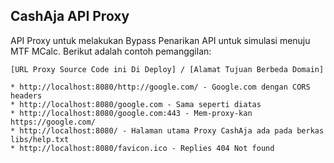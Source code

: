 ## CashAja API Proxy


API Proxy untuk melakukan Bypass Penarikan API untuk simulasi menuju MTF MCalc. Berikut adalah contoh pemanggilan:  
  
```
[URL Proxy Source Code ini Di Deploy] / [Alamat Tujuan Berbeda Domain]

* http://localhost:8080/http://google.com/ - Google.com dengan CORS headers
* http://localhost:8080/google.com - Sama seperti diatas
* http://localhost:8080/google.com:443 - Mem-proxy-kan https://google.com/
* http://localhost:8080/ - Halaman utama Proxy CashAja ada pada berkas libs/help.txt
* http://localhost:8080/favicon.ico - Replies 404 Not found
```
